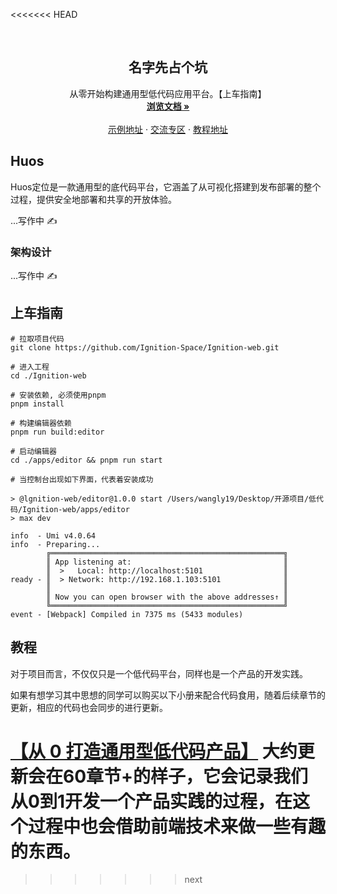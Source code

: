 <<<<<<< HEAD
<!-- 项目logo -->
<br />
<div align="center" id="top">
  <a href="https://github.com/moyu-developer/moyu-caster-fiber">
    
  </a>

  <h2 align="center">名字先占个坑</h2>

  <p align="center">
    从零开始构建通用型低代码应用平台。【上车指南】
    <br />
    <a href=""><strong>浏览文档 »</strong></a>
    <br />
    <br />
    <a href="">示例地址</a>
    ·
    <a href="">交流专区</a>
    ·
    <a href="">教程地址</a>
  </p>
</div>

## Huos

Huos定位是一款通用型的底代码平台，它涵盖了从可视化搭建到发布部署的整个过程，提供安全地部署和共享的开放体验。

...写作中  ✍️

### 架构设计

...写作中  ✍️

## 上车指南

```shell
# 拉取项目代码
git clone https://github.com/Ignition-Space/Ignition-web.git

# 进入工程
cd ./Ignition-web

# 安装依赖, 必须使用pnpm
pnpm install

# 构建编辑器依赖
pnpm run build:editor

# 启动编辑器
cd ./apps/editor && pnpm run start

# 当控制台出现如下界面，代表着安装成功

> @lgnition-web/editor@1.0.0 start /Users/wangly19/Desktop/开源项目/低代码/Ignition-web/apps/editor
> max dev

info  - Umi v4.0.64
info  - Preparing...
        ╔════════════════════════════════════════════════════╗
        ║ App listening at:                                  ║
        ║  >   Local: http://localhost:5101                  ║
ready - ║  > Network: http://192.168.1.103:5101              ║
        ║                                                    ║
        ║ Now you can open browser with the above addresses↑ ║
        ╚════════════════════════════════════════════════════╝
event - [Webpack] Compiled in 7375 ms (5433 modules)

```


## 教程

对于项目而言，不仅仅只是一个低代码平台，同样也是一个产品的开发实践。

如果有想学习其中思想的同学可以购买以下小册来配合代码食用，随着后续章节的更新，相应的代码也会同步的进行更新。

[【从 0 打造通用型低代码产品】](https://juejin.cn/book/6918979822425210891) 大约更新会在60章节+的样子，它会记录我们从0到1开发一个产品实践的过程，在这个过程中也会借助前端技术来做一些有趣的东西。
=======
>>>>>>> next
